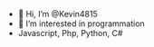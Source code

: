 - 👋 Hi, I’m @Kevin4815
- 👀 I’m interested in programmation
- Javascript, Php, Python, C#

<!---
Kevin4815/Kevin4815 is a ✨ special ✨ repository because its `README.md` (this file) appears on your GitHub profile.
You can click the Preview link to take a look at your changes.
--->
